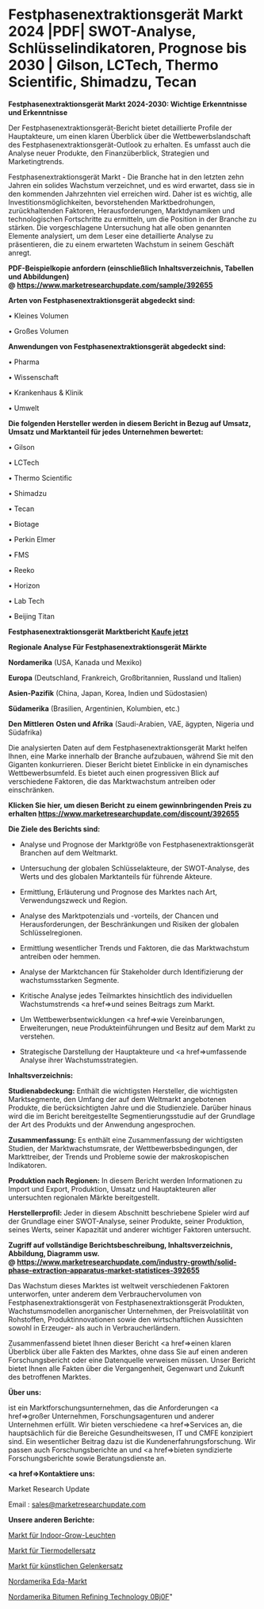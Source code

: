 # Festphasenextraktionsgerät Markt 2024 |PDF| SWOT-Analyse, Schlüsselindikatoren, Prognose bis 2030 | Gilson, LCTech, Thermo Scientific, Shimadzu, Tecan

<strong>Festphasenextraktionsgerät Markt 2024-2030: Wichtige Erkenntnisse und Erkenntnisse</strong>

Der Festphasenextraktionsgerät-Bericht bietet detaillierte Profile der Hauptakteure, um einen klaren Überblick über die Wettbewerbslandschaft des Festphasenextraktionsgerät-Outlook zu erhalten. Es umfasst auch die Analyse neuer Produkte, den Finanzüberblick, Strategien und Marketingtrends.

Festphasenextraktionsgerät Markt - Die Branche hat in den letzten zehn Jahren ein solides Wachstum verzeichnet, und es wird erwartet, dass sie in den kommenden Jahrzehnten viel erreichen wird. Daher ist es wichtig, alle Investitionsmöglichkeiten, bevorstehenden Marktbedrohungen, zurückhaltenden Faktoren, Herausforderungen, Marktdynamiken und technologischen Fortschritte zu ermitteln, um die Position in der Branche zu stärken. Die vorgeschlagene Untersuchung hat alle oben genannten Elemente analysiert, um dem Leser eine detaillierte Analyse zu präsentieren, die zu einem erwarteten Wachstum in seinem Geschäft anregt.

<strong><b>PDF-Beispielkopie anfordern (einschließlich Inhaltsverzeichnis, Tabellen und Abbildungen) @ </b></strong><strong><a href=https://www.marketresearchupdate.com/sample/392655><strong>https://www.marketresearchupdate.com/sample/392655</u></a></strong></strong>

<strong>Arten von Festphasenextraktionsgerät abgedeckt sind:</strong>

• Kleines Volumen

• Großes Volumen

<strong>Anwendungen von Festphasenextraktionsgerät abgedeckt sind:</strong>

• Pharma

• Wissenschaft

• Krankenhaus & Klinik

• Umwelt

<strong>Die folgenden Hersteller werden in diesem Bericht in Bezug auf Umsatz, Umsatz und Marktanteil für jedes Unternehmen bewertet:</strong>

• Gilson

• LCTech

• Thermo Scientific

• Shimadzu

• Tecan

• Biotage

• Perkin Elmer

• FMS

• Reeko

• Horizon

• Lab Tech

• Beijing Titan

<strong>Festphasenextraktionsgerät Marktbericht <a href=https://www.marketresearchupdate.com/buynow/392655>Kaufe jetzt</a></strong>

<strong>Regionale Analyse Für Festphasenextraktionsgerät Märkte</strong>

<strong>Nordamerika</strong> (USA, Kanada und Mexiko)

<strong>Europa</strong> (Deutschland, Frankreich, Großbritannien, Russland und Italien)

<strong>Asien-Pazifik</strong> (China, Japan, Korea, Indien und Südostasien)

<strong>Südamerika</strong> (Brasilien, Argentinien, Kolumbien, etc.)

<strong>Den Mittleren</strong> <strong>Osten und Afrika</strong> (Saudi-Arabien, VAE, ägypten, Nigeria und Südafrika)

Die analysierten Daten auf dem Festphasenextraktionsgerät Markt helfen Ihnen, eine Marke innerhalb der Branche aufzubauen, während Sie mit den Giganten konkurrieren. Dieser Bericht bietet Einblicke in ein dynamisches Wettbewerbsumfeld. Es bietet auch einen progressiven Blick auf verschiedene Faktoren, die das Marktwachstum antreiben oder einschränken.

<strong>Klicken Sie hier, um diesen Bericht zu einem gewinnbringenden Preis zu erhalten
</strong><strong><a href=https://www.marketresearchupdate.com/discount/392655>https://www.marketresearchupdate.com/discount/392655</b></u></strong></a>

<strong>Die Ziele des Berichts sind:</strong>

- Analyse und Prognose der Marktgröße von Festphasenextraktionsgerät Branchen auf dem Weltmarkt.

- Untersuchung der globalen Schlüsselakteure, der SWOT-Analyse, des Werts und des globalen Marktanteils für führende Akteure.

- Ermittlung, Erläuterung und Prognose des Marktes nach Art, Verwendungszweck und Region.

- Analyse des Marktpotenzials und -vorteils, der Chancen und Herausforderungen, der Beschränkungen und Risiken der globalen Schlüsselregionen.

- Ermittlung wesentlicher Trends und Faktoren, die das Marktwachstum antreiben oder hemmen.

- Analyse der Marktchancen für Stakeholder durch Identifizierung der wachstumsstarken Segmente.

- Kritische Analyse jedes Teilmarktes hinsichtlich des individuellen Wachstumstrends <a href=>und</a> seines Beitrags zum Markt.

- Um Wettbewerbsentwicklungen <a href=>wie</a> Vereinbarungen, Erweiterungen, neue Produkteinführungen und Besitz auf dem Markt zu verstehen.

- Strategische Darstellung der Hauptakteure und <a href=>umfas</a>sende Analyse ihrer Wachstumsstrategien.

<strong>Inhaltsverzeichnis:</strong>

<strong>Studienabdeckung:</strong> Enthält die wichtigsten Hersteller, die wichtigsten Marktsegmente, den Umfang der auf dem Weltmarkt angebotenen Produkte, die berücksichtigten Jahre und die Studienziele. Darüber hinaus wird die im Bericht bereitgestellte Segmentierungsstudie auf der Grundlage der Art des Produkts und der Anwendung angesprochen.

<strong>Zusammenfassung:</strong> Es enthält eine Zusammenfassung der wichtigsten Studien, der Marktwachstumsrate, der Wettbewerbsbedingungen, der Markttreiber, der Trends und Probleme sowie der makroskopischen Indikatoren.

<strong>Produktion nach Regionen:</strong> In diesem Bericht werden Informationen zu Import und Export, Produktion, Umsatz und Hauptakteuren aller untersuchten regionalen Märkte bereitgestellt.

<strong>Herstellerprofil:</strong> Jeder in diesem Abschnitt beschriebene Spieler wird auf der Grundlage einer SWOT-Analyse, seiner Produkte, seiner Produktion, seines Werts, seiner Kapazität und anderer wichtiger Faktoren untersucht.

<strong><b>Zugriff auf vollständige Berichtsbeschreibung, Inhaltsverzeichnis, Abbildung, Diagramm usw. @ </b></strong><strong><a href=https://www.marketresearchupdate.com/industry-growth/solid-phase-extraction-apparatus-market-statistices-392655>https://www.marketresearchupdate.com/industry-growth/solid-phase-extraction-apparatus-market-statistices-392655</a></strong>

Das Wachstum dieses Marktes ist weltweit verschiedenen Faktoren unterworfen, unter anderem dem Verbrauchervolumen von Festphasenextraktionsgerät von Festphasenextraktionsgerät Produkten, Wachstumsmodellen anorganischer Unternehmen, der Preisvolatilität von Rohstoffen, Produktinnovationen sowie den wirtschaftlichen Aussichten sowohl in Erzeuger- als auch in Verbraucherländern.

Zusammenfassend bietet Ihnen dieser Bericht <a href=>einen</a> klaren Überblick über alle Fakten des Marktes, ohne dass Sie auf einen anderen Forschungsbericht oder eine Datenquelle verweisen müssen. Unser Bericht bietet Ihnen alle Fakten über die Vergangenheit, Gegenwart und Zukunft des betroffenen Marktes.

<strong>Über uns:</strong>

 ist ein Marktforschungsunternehmen, das die Anforderungen <a href=>großer</a> Unternehmen, Forschungsagenturen und anderer Unternehmen erfüllt. Wir bieten verschiedene <a href=>Services</a> an, die hauptsächlich für die Bereiche Gesundheitswesen, IT und CMFE konzipiert sind. Ein wesentlicher Beitrag dazu ist die Kundenerfahrungsforschung. Wir passen auch Forschungsberichte an und <a href=>bieten</a> syndizierte Forschungsberichte sowie Beratungsdienste an.

<strong><a href=>Kontaktiere uns:</a></strong>

Market Research Update

Email : sales@marketresearchupdate.com

<strong>Unsere anderen Berichte:</strong>

<a href=https://www.linkedin.com/pulse/indoor-grow-lights-market-size-share-trend-2023-2029>Markt für Indoor-Grow-Leuchten</a>

<a href=https://www.linkedin.com/pulse/animal-model-substitutes-market-2023-analysis-growth-drivers>Markt für Tiermodellersatz</a>

<a href=https://www.linkedin.com/pulse/artificial-joint-replacement-market-size-emerging>Markt für künstlichen Gelenkersatz</a>

<a href=https://www.linkedin.com/pulse/north-america-eda-market-analysis-2023-size>Nordamerika Eda-Markt</a>

<a href=https://www.linkedin.com/pulse/north-america-bitumen-refining-technology-0bj0f/>Nordamerika Bitumen Refining Technology 0Bj0F</a>"
